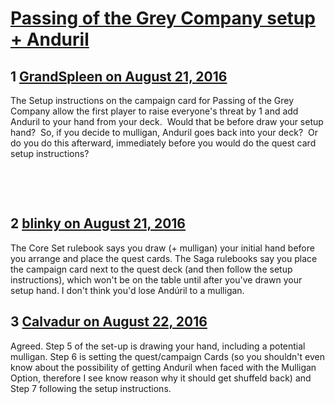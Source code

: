 # [Passing of the Grey Company setup + Anduril](https://community.fantasyflightgames.com/topic/228238-passing-of-the-grey-company-setup-anduril/)

## 1 [GrandSpleen on August 21, 2016](https://community.fantasyflightgames.com/topic/228238-passing-of-the-grey-company-setup-anduril/?do=findComment&comment=2377465)

The Setup instructions on the campaign card for Passing of the Grey Company allow the first player to raise everyone's threat by 1 and add Anduril to your hand from your deck.  Would that be before draw your setup hand?  So, if you decide to mulligan, Anduril goes back into your deck?  Or do you do this afterward, immediately before you would do the quest card setup instructions?

 

 

## 2 [blinky on August 21, 2016](https://community.fantasyflightgames.com/topic/228238-passing-of-the-grey-company-setup-anduril/?do=findComment&comment=2377499)

The Core Set rulebook says you draw (+ mulligan) your initial hand before you arrange and place the quest cards. The Saga rulebooks say you place the campaign card next to the quest deck (and then follow the setup instructions), which won't be on the table until after you've drawn your setup hand. I don't think you'd lose Andúril to a mulligan.

## 3 [Calvadur on August 22, 2016](https://community.fantasyflightgames.com/topic/228238-passing-of-the-grey-company-setup-anduril/?do=findComment&comment=2377728)

Agreed. Step 5 of the set-up is drawing your hand, including a potential mulligan. Step 6 is setting the quest/campaign Cards (so you shouldn't even know about the possibility of getting Anduril when faced with the Mulligan Option, therefore I see know reason why it should get shuffeld back) and Step 7 following the setup instructions.

